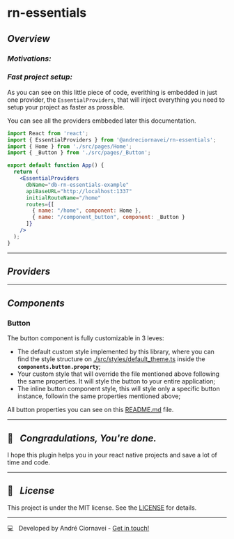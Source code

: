 # rn-essentials

## _Overview_

### _Motivations:_
### _Fast project setup:_
As you can see on this little piece of code, everithing is embedded in just one provider, the `EssentialProviders`, that will inject everything you need to setup your project as faster as prossible.

You can see all the providers embbeded later this documentation.

```jsx
import React from 'react';
import { EssentialProviders } from '@andreciornavei/rn-essentials';
import { Home } from './src/pages/Home';
import { _Button } from './src/pages/_Button';

export default function App() {
  return (
    <EssentialProviders
      dbName="db-rn-essentials-example"
      apiBaseURL="http://localhost:1337"
      initialRouteName="/home"
      routes={[
        { name: "/home", component: Home },
        { name: "/component_button", component: _Button }
      ]}
    />
  );
}
```

---

## _Providers_

---
## _Components_

### Button

The button component is fully customizable in 3 leves:
* The default custom style implemented by this library, where you can find the style structure on [./src/styles/default_theme.ts](./src/styles/default_theme.ts) inside the **`components.button.property`**;
* Your custom style that will override the file mentioned above following the same properties. It will style the button to your entire application;
* The inline button component style, this will style only a specific button instance, followin the same properties mentioned above;

All button properties you can see on this [README.md](./src/components/Button/README.md) file.

---

## 🎉 &nbsp;  _Congradulations, You're done._

I hope this plugin helps you in your react native projects and save a lot of time and code.

---
## 📜 &nbsp; _License_

This project is under the MIT license. See the [LICENSE](./LICENSE) for details.

--- 

💻 &nbsp; Developed by André Ciornavei - [Get in touch!](https://www.linkedin.com/in/andreciornavei/)